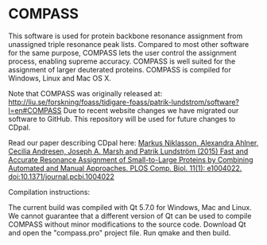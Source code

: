 # COMPASS
This software is used for protein backbone resonance assignment from unassigned triple resonance peak lists.
Compared to most other software for the same purpose, COMPASS lets the user control the assignment process, enabling supreme accuracy.
COMPASS is well suited for the assignment of larger deuterated proteins. COMPASS is compiled for Windows, Linux and Mac OS X.

Note that COMPASS was originally released at: http://liu.se/forskning/foass/tidigare-foass/patrik-lundstrom/software?l=en#COMPASS Due to recent website changes we have migrated our software to GitHub. This repository will be used for future changes to CDpal.

Read our paper describing CDpal here: <a href="http://journals.plos.org/ploscompbiol/article?id=10.1371/journal.pcbi.1004022">Markus Niklasson, Alexandra Ahlner, Cecilia Andresen, Joseph A. Marsh and Patrik Lundström (2015) Fast and Accurate Resonance Assignment of Small-to-Large Proteins by Combining Automated and Manual Approaches. PLOS Comp. Biol. 11(1): e1004022. doi:10.1371/journal.pcbi.1004022</a>

Compilation instructions:

The current build was compiled with Qt 5.7.0 for Windows, Mac and Linux.
We cannot guarantee that a different version of Qt can be used to compile COMPASS without minor modifications to the source code.
Download Qt and open the "compass.pro" project file.
Run qmake and then build.
